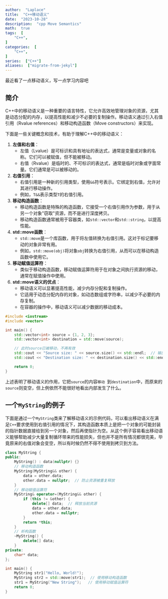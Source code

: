 ```yaml
---
author:  "Laplace" 
title:  "C++移动语义"
date:  "2023-10-28"
description:  "cpp Move Semantics"
math:  true
tags:  [
    "C++",
]
categories:  [
    "C++",
]
series:  ["C++"]
aliases:  ["migrate-from-jekyl"]
---
```


最近看了一点移动语义，写一点学习内容吧

<!--more-->

## 简介

C++中的移动语义是一种重要的语言特性，它允许高效地管理对象的资源，尤其是动态分配的内存，以提高性能和减少不必要的复制操作。移动语义通过引入右值引用（Rvalue references）和移动构造函数（Move constructors）来实现。

下面是一些关键概念和技术，有助于理解C++中的移动语义：

1. **左值和右值**：
   - 左值（Lvalue）是可标识和具有地址的表达式，通常是变量或对象的名称。它们可以被赋值，但不能被移动。
   - 右值（Rvalue）是临时的、不可标识的表达式，通常是临时对象或字面常量。它们通常是可以被移动的。
2. **右值引用**：
   - 右值引用是一种新的引用类型，使用`&&`符号表示。它绑定到右值，允许对其进行移动操作。
   - 例如，`T&&`表示类型`T`的右值引用。
3. **移动构造函数**：
   - 移动构造函数是特殊的构造函数，它接受一个右值引用作为参数，用于从另一个对象"窃取"资源，而不是进行深度拷贝。
   - 移动构造函数通常被用于容器类，如`std::vector`和`std::string`，以提高性能。
4. **std::move函数**：
   - `std::move`是一个库函数，用于将左值转换为右值引用。这对于标记要移动的对象非常有用。
   - 例如，`std::move(obj)`将对象`obj`转换为右值引用，从而可以在移动构造函数中使用它。
5. **移动赋值运算符**：
   - 类似于移动构造函数，移动赋值运算符用于在对象之间执行资源的移动，通常在赋值操作中使用。
6. **std::move语义的优点**：
   - 移动语义可以显著提高性能，减少内存分配和复制操作。
   - 它适用于动态分配内存的对象，如动态数组或字符串，以减少不必要的内存复制。
   - 在容器的操作中，移动语义可以减少数据的移动成本。

```cpp
#include <iostream>
#include <vector>

int main() {
    std::vector<int> source = {1, 2, 3};
    std::vector<int> destination = std::move(source);

    // 此时source已被移动，不再有效
    std::cout << "Source size: " << source.size() << std::endl;  // 输出0
    std::cout << "Destination size: " << destination.size() << std::endl;  // 输出3

    return 0;
}
```

上述表明了移动语义的作用，它把`source`的内容`移动 `到`destination`中，而原来的`source`则变空，但上例依然不能很好地看出内部发生了什么。

## 一个`MyString`的例子

下面是通过一个`MyString`类来了解移动语义的示例代码，可以看出移动语义在满足`C++`要求使用到右值引用的情况下，其构造函数本质上是把一个对象的可能封装的指针数据直接给到另一个对象，然后再使指针为空。从这个例子容易看出移动语义能够帮助减少大量复制循环带来的性能损失，但也并不是所有情况都很完美，毕竟原来的右值对象会变空，所以有时候仍然不得不使用到拷贝到方法。

```cpp
class MyString {
public:
    MyString() : data(nullptr) {}
    // 移动构造函数
    MyString(MyString&& other) {
        data = other.data;
        other.data = nullptr;  // 防止资源被重复释放
    }
    // 移动赋值运算符
    MyString& operator=(MyString&& other) {
        if (this != &other) {
            delete[] data;  // 释放当前资源
            data = other.data;
            other.data = nullptr;
        }
        return *this;
    }
    // 析构函数
    ~MyString() {
        delete[] data;
    }
private:
    char* data;
};

int main() {
    MyString str1("Hello, World!");
    MyString str2 = std::move(str1);  // 使用移动构造函数
    str1 = MyString("New String");   // 使用移动赋值运算符
    return 0;
}
```


